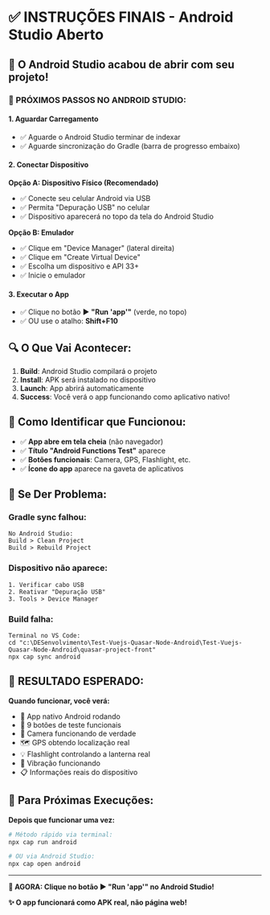 # ✅ INSTRUÇÕES FINAIS - Android Studio Aberto

## 🎯 O Android Studio acabou de abrir com seu projeto!

### 📱 PRÓXIMOS PASSOS NO ANDROID STUDIO:

#### 1. **Aguardar Carregamento**

- ✅ Aguarde o Android Studio terminar de indexar
- ✅ Aguarde sincronização do Gradle (barra de progresso embaixo)

#### 2. **Conectar Dispositivo**

**Opção A: Dispositivo Físico (Recomendado)**

- ✅ Conecte seu celular Android via USB
- ✅ Permita "Depuração USB" no celular
- ✅ Dispositivo aparecerá no topo da tela do Android Studio

**Opção B: Emulador**

- ✅ Clique em "Device Manager" (lateral direita)
- ✅ Clique em "Create Virtual Device"
- ✅ Escolha um dispositivo e API 33+
- ✅ Inicie o emulador

#### 3. **Executar o App**

- ✅ Clique no botão ▶️ **"Run 'app'"** (verde, no topo)
- ✅ OU use o atalho: **Shift+F10**

## 🔍 O Que Vai Acontecer:

1. **Build**: Android Studio compilará o projeto
2. **Install**: APK será instalado no dispositivo
3. **Launch**: App abrirá automaticamente
4. **Success**: Você verá o app funcionando como aplicativo nativo!

## 📱 Como Identificar que Funcionou:

- ✅ **App abre em tela cheia** (não navegador)
- ✅ **Título "Android Functions Test"** aparece
- ✅ **Botões funcionais**: Camera, GPS, Flashlight, etc.
- ✅ **Ícone do app** aparece na gaveta de aplicativos

## 🚨 Se Der Problema:

### Gradle sync falhou:

```
No Android Studio:
Build > Clean Project
Build > Rebuild Project
```

### Dispositivo não aparece:

```
1. Verificar cabo USB
2. Reativar "Depuração USB"
3. Tools > Device Manager
```

### Build falha:

```
Terminal no VS Code:
cd "c:\DESenvolvimento\Test-Vuejs-Quasar-Node-Android\Test-Vuejs-Quasar-Node-Android\quasar-project-front"
npx cap sync android
```

## 🎉 RESULTADO ESPERADO:

**Quando funcionar, você verá:**

- 📱 App nativo Android rodando
- 🔲 9 botões de teste funcionais
- 📸 Camera funcionando de verdade
- 🗺️ GPS obtendo localização real
- 💡 Flashlight controlando a lanterna real
- 📳 Vibração funcionando
- 📋 Informações reais do dispositivo

## 🔄 Para Próximas Execuções:

**Depois que funcionar uma vez:**

```bash
# Método rápido via terminal:
npx cap run android

# OU via Android Studio:
npx cap open android
```

---

**🎯 AGORA: Clique no botão ▶️ "Run 'app'" no Android Studio!**

**✨ O app funcionará como APK real, não página web!**
